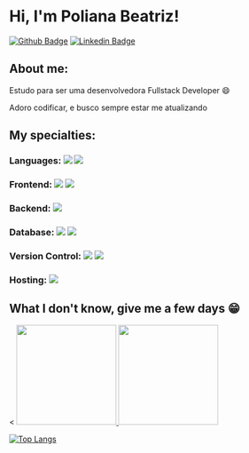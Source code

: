 
# Hi, I'm Poliana Beatriz!

[![Github Badge](https://img.shields.io/badge/-Github-000?style=flat-square&logo=Github&logoColor=white&link=https://github.com/peguimasid)](https://github.com/POLLY1515)
[![Linkedin Badge](https://img.shields.io/badge/-LinkedIn-blue?style=flat-square&logo=Linkedin&logoColor=white&link=https://www.linkedin.com/in/)](www.linkedin.com/in/polianaamarante)


## About me:

Estudo para ser uma desenvolvedora Fullstack Developer :smile:

Adoro codificar, e busco sempre estar me atualizando
## My specialties:

### Languages: <img src="https://img.shields.io/badge/javascript%20-%23323330.svg?&style=for-the-badge&logo=javascript&logoColor=%23F7DF1E"/>  <img src="https://img.shields.io/badge/Java-ED8B00.svg?style=for-the-badge&logo=java&logoColor=%23F7DF1E"/>

### Frontend: <img src="https://img.shields.io/badge/html5%20-%23E34F26.svg?&style=for-the-badge&logo=html5&logoColor=white"/> <img src="https://img.shields.io/badge/css3%20-%231572B6.svg?&style=for-the-badge&logo=css3&logoColor=white"/> 

### Backend: <img src="https://img.shields.io/badge/Java-ED8B00.svg?style=for-the-badge&logo=java&logoColor=%23F7DF1E"/>
 

### Database: <img src ="https://img.shields.io/badge/postgres-%23316192.svg?&style=for-the-badge&logo=postgresql&logoColor=white"/> <img src ="https://img.shields.io/badge/MongoDB-%234ea94b.svg?&style=for-the-badge&logo=mongodb&logoColor=white"/>

### Version Control: <img src="https://img.shields.io/badge/git%20-F05032.svg?&style=for-the-badge&logo=git&logoColor=white"/> <img src="https://img.shields.io/badge/github%20-%23121011.svg?&style=for-the-badge&logo=github&logoColor=white"/> 

### Hosting: <img src="https://img.shields.io/badge/heroku%20-%23430098.svg?&style=for-the-badge&logo=heroku&logoColor=white"/>




## What I don't know, give me a few days 😁
<  <a href="https://github.com/polly2025">
  <img height="180em" src="https://github-readme-stats.vercel.app/api?username=POLLY1515&show_icons=true&theme=dracula&include_all_commits=true&count_private=true%22/%3E"/>
  <img height="180em" src="https://github-readme-stats.vercel.app/api/top-langs/?username=polly2025&layout=compact&langs_count=7&theme=dracula"/>

<!--   <img align="center" alt="github" height="30" width="40" src="https://raw.githubusercontent.com/devicons/devicon/master/icons/github/github-original.svg"> -->
 

[![Top Langs](https://github-readme-stats.vercel.app/api/top-langs/?username=POLLY1515&layout=compact&title_color=fff&text_color=f8f8f2&hide=java&bg_color=171c24)](https://github.com/POLLY1515)
